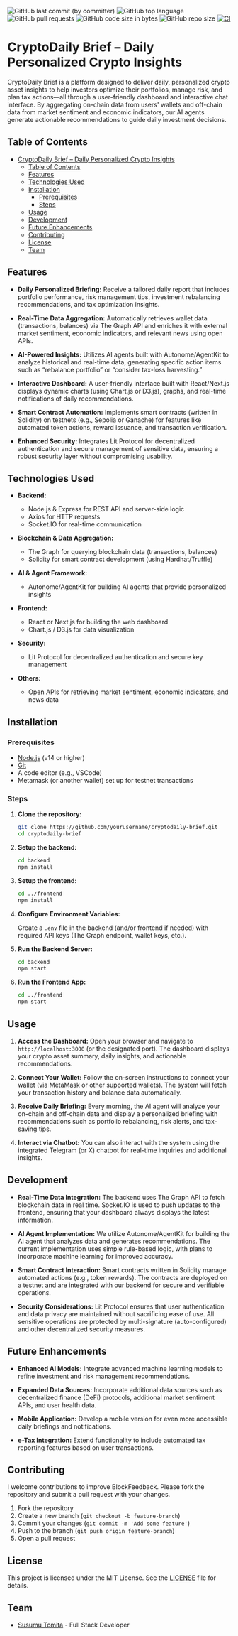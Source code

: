 ![GitHub last commit (by committer)](https://img.shields.io/github/last-commit/susumutomita/2025-AgenticEthereum)
![GitHub top language](https://img.shields.io/github/languages/top/susumutomita/2025-AgenticEthereum)
![GitHub pull requests](https://img.shields.io/github/issues-pr/susumutomita/2025-AgenticEthereum)
![GitHub code size in bytes](https://img.shields.io/github/languages/code-size/susumutomita/2025-AgenticEthereum)
![GitHub repo size](https://img.shields.io/github/repo-size/susumutomita/2025-AgenticEthereum)
[![CI](https://github.com/susumutomita/2025-AgenticEthereum/actions/workflows/ci.yml/badge.svg?branch=main)](https://github.com/susumutomita/2025-AgenticEthereum/actions/workflows/ci.yml)

# CryptoDaily Brief – Daily Personalized Crypto Insights

CryptoDaily Brief is a platform designed to deliver daily, personalized crypto asset insights to help investors optimize their portfolios, manage risk, and plan tax actions—all through a user-friendly dashboard and interactive chat interface. By aggregating on-chain data from users' wallets and off-chain data from market sentiment and economic indicators, our AI agents generate actionable recommendations to guide daily investment decisions.

## Table of Contents

- [CryptoDaily Brief – Daily Personalized Crypto Insights](#cryptodaily-brief--daily-personalized-crypto-insights)
  - [Table of Contents](#table-of-contents)
  - [Features](#features)
  - [Technologies Used](#technologies-used)
  - [Installation](#installation)
    - [Prerequisites](#prerequisites)
    - [Steps](#steps)
  - [Usage](#usage)
  - [Development](#development)
  - [Future Enhancements](#future-enhancements)
  - [Contributing](#contributing)
  - [License](#license)
  - [Team](#team)

## Features

- **Daily Personalized Briefing:**
  Receive a tailored daily report that includes portfolio performance, risk management tips, investment rebalancing recommendations, and tax optimization insights.

- **Real-Time Data Aggregation:**
  Automatically retrieves wallet data (transactions, balances) via The Graph API and enriches it with external market sentiment, economic indicators, and relevant news using open APIs.

- **AI-Powered Insights:**
  Utilizes AI agents built with Autonome/AgentKit to analyze historical and real-time data, generating specific action items such as “rebalance portfolio” or “consider tax-loss harvesting.”

- **Interactive Dashboard:**
  A user-friendly interface built with React/Next.js displays dynamic charts (using Chart.js or D3.js), graphs, and real-time notifications of daily recommendations.

- **Smart Contract Automation:**
  Implements smart contracts (written in Solidity) on testnets (e.g., Sepolia or Ganache) for features like automated token actions, reward issuance, and transaction verification.

- **Enhanced Security:**
  Integrates Lit Protocol for decentralized authentication and secure management of sensitive data, ensuring a robust security layer without compromising usability.

## Technologies Used

- **Backend:**
  - Node.js & Express for REST API and server-side logic
  - Axios for HTTP requests
  - Socket.IO for real-time communication

- **Blockchain & Data Aggregation:**
  - The Graph for querying blockchain data (transactions, balances)
  - Solidity for smart contract development (using Hardhat/Truffle)

- **AI & Agent Framework:**
  - Autonome/AgentKit for building AI agents that provide personalized insights

- **Frontend:**
  - React or Next.js for building the web dashboard
  - Chart.js / D3.js for data visualization

- **Security:**
  - Lit Protocol for decentralized authentication and secure key management

- **Others:**
  - Open APIs for retrieving market sentiment, economic indicators, and news data

## Installation

### Prerequisites

- [Node.js](https://nodejs.org/) (v14 or higher)
- [Git](https://git-scm.com/)
- A code editor (e.g., VSCode)
- Metamask (or another wallet) set up for testnet transactions

### Steps

1. **Clone the repository:**

   ```bash
   git clone https://github.com/yourusername/cryptodaily-brief.git
   cd cryptodaily-brief
   ```

2. **Setup the backend:**

   ```bash
   cd backend
   npm install
   ```

3. **Setup the frontend:**

   ```bash
   cd ../frontend
   npm install
   ```

4. **Configure Environment Variables:**

   Create a `.env` file in the backend (and/or frontend if needed) with required API keys (The Graph endpoint, wallet keys, etc.).

5. **Run the Backend Server:**

   ```bash
   cd backend
   npm start
   ```

6. **Run the Frontend App:**

   ```bash
   cd ../frontend
   npm start
   ```

## Usage

1. **Access the Dashboard:**
   Open your browser and navigate to `http://localhost:3000` (or the designated port). The dashboard displays your crypto asset summary, daily insights, and actionable recommendations.

2. **Connect Your Wallet:**
   Follow the on-screen instructions to connect your wallet (via MetaMask or other supported wallets). The system will fetch your transaction history and balance data automatically.

3. **Receive Daily Briefing:**
   Every morning, the AI agent will analyze your on-chain and off-chain data and display a personalized briefing with recommendations such as portfolio rebalancing, risk alerts, and tax-saving tips.

4. **Interact via Chatbot:**
   You can also interact with the system using the integrated Telegram (or X) chatbot for real-time inquiries and additional insights.

## Development

- **Real-Time Data Integration:**
  The backend uses The Graph API to fetch blockchain data in real time. Socket.IO is used to push updates to the frontend, ensuring that your dashboard always displays the latest information.

- **AI Agent Implementation:**
  We utilize Autonome/AgentKit for building the AI agent that analyzes data and generates recommendations. The current implementation uses simple rule-based logic, with plans to incorporate machine learning for improved accuracy.

- **Smart Contract Interaction:**
  Smart contracts written in Solidity manage automated actions (e.g., token rewards). The contracts are deployed on a testnet and are integrated with our backend for secure and verifiable operations.

- **Security Considerations:**
  Lit Protocol ensures that user authentication and data privacy are maintained without sacrificing ease of use. All sensitive operations are protected by multi-signature (auto-configured) and other decentralized security measures.

## Future Enhancements

- **Enhanced AI Models:**
  Integrate advanced machine learning models to refine investment and risk management recommendations.

- **Expanded Data Sources:**
  Incorporate additional data sources such as decentralized finance (DeFi) protocols, additional market sentiment APIs, and user health data.

- **Mobile Application:**
  Develop a mobile version for even more accessible daily briefings and notifications.

- **e-Tax Integration:**
  Extend functionality to include automated tax reporting features based on user transactions.

## Contributing

I welcome contributions to improve BlockFeedback. Please fork the repository and submit a pull request with your changes.

1. Fork the repository
2. Create a new branch (`git checkout -b feature-branch`)
3. Commit your changes (`git commit -m 'Add some feature'`)
4. Push to the branch (`git push origin feature-branch`)
5. Open a pull request

## License

This project is licensed under the MIT License. See the [LICENSE](LICENSE) file for details.

## Team

- [Susumu Tomita](https://susumutomita.netlify.app/) - Full Stack Developer
